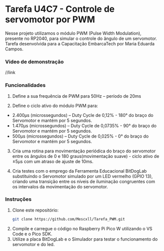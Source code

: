 # Tarefa U4C7 - Controle de servomotor por PWM
Nesse projeto utilizamos o módulo PWM (Pulse Width Modulation), presente no RP2040, para simular o controle do ângulo de um servomotor. Tarefa desenvolvida para a Capacitação EmbarcaTech por Maria Eduarda Campos.

### Video de demonstração
//link

### Funcionalidades

1. Define a sua frequência de PWM para 50Hz – período de 20ms
   
2. Define o ciclo ativo do módulo PWM para:
  - 2.400µs (microssegundos) – Duty Cycle de 0,12% - 180° do braço do Servomotor e mantém por 5 segundos.
  - 1.470µs (microssegundos) – Duty Cycle de 0,0735% - 90° do braço do Servomotor e mantém por 5 segundos.
  - 500µs (microssegundos) – Duty Cycle de 0,025% - 0° do braço do Servomotor e mantém por 5 segundos.
    
3. Cria uma rotina para movimentação periódica do braço do servomotor entre os ângulos de 0 e 180 graus(movimentação suave) - ciclo ativo de ±5µs com um atraso de ajuste de 10ms.
   
4. Cria testes com o emprego da Ferramenta Educacional BitDogLab substituindo o Servomotor simulado por um LED vermelho (GPIO 13), criando uma transição entre os níveis de iluminação congruentes com os intervalos da movimentação do servomotor.

### Instruções
1. Clone este repositório:
   ```sh
   git clone https://github.com/Mescxll/Tarefa_PWM.git
   ```
2. Compile e carregue o código no Raspberry Pi Pico W utilizando o VS Code e o Pico SDK.
3. Utilize a placa BitDogLab e o Simulador para testar o funcionamento do servomotor e do led.

